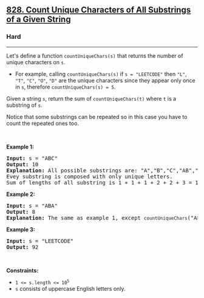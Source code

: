 <h2><a href="https://leetcode.com/problems/count-unique-characters-of-all-substrings-of-a-given-string/">828. Count Unique Characters of All Substrings of a Given String</a></h2><h3>Hard</h3><hr><div style="user-select: auto;"><p style="user-select: auto;">Let's define a function <code style="user-select: auto;">countUniqueChars(s)</code> that returns the number of unique characters on <code style="user-select: auto;">s</code>.</p>

<ul style="user-select: auto;">
	<li style="user-select: auto;">For example, calling <code style="user-select: auto;">countUniqueChars(s)</code> if <code style="user-select: auto;">s = "LEETCODE"</code> then <code style="user-select: auto;">"L"</code>, <code style="user-select: auto;">"T"</code>, <code style="user-select: auto;">"C"</code>, <code style="user-select: auto;">"O"</code>, <code style="user-select: auto;">"D"</code> are the unique characters since they appear only once in <code style="user-select: auto;">s</code>, therefore <code style="user-select: auto;">countUniqueChars(s) = 5</code>.</li>
</ul>

<p style="user-select: auto;">Given a string <code style="user-select: auto;">s</code>, return the sum of <code style="user-select: auto;">countUniqueChars(t)</code> where <code style="user-select: auto;">t</code> is a substring of <code style="user-select: auto;">s</code>.</p>

<p style="user-select: auto;">Notice that some substrings can be repeated so in this case you have to count the repeated ones too.</p>

<p style="user-select: auto;">&nbsp;</p>
<p style="user-select: auto;"><strong style="user-select: auto;">Example 1:</strong></p>

<pre style="user-select: auto;"><strong style="user-select: auto;">Input:</strong> s = "ABC"
<strong style="user-select: auto;">Output:</strong> 10
<strong style="user-select: auto;">Explanation: </strong>All possible substrings are: "A","B","C","AB","BC" and "ABC".
Evey substring is composed with only unique letters.
Sum of lengths of all substring is 1 + 1 + 1 + 2 + 2 + 3 = 10
</pre>

<p style="user-select: auto;"><strong style="user-select: auto;">Example 2:</strong></p>

<pre style="user-select: auto;"><strong style="user-select: auto;">Input:</strong> s = "ABA"
<strong style="user-select: auto;">Output:</strong> 8
<strong style="user-select: auto;">Explanation: </strong>The same as example 1, except <code style="user-select: auto;">countUniqueChars</code>("ABA") = 1.
</pre>

<p style="user-select: auto;"><strong style="user-select: auto;">Example 3:</strong></p>

<pre style="user-select: auto;"><strong style="user-select: auto;">Input:</strong> s = "LEETCODE"
<strong style="user-select: auto;">Output:</strong> 92
</pre>

<p style="user-select: auto;">&nbsp;</p>
<p style="user-select: auto;"><strong style="user-select: auto;">Constraints:</strong></p>

<ul style="user-select: auto;">
	<li style="user-select: auto;"><code style="user-select: auto;">1 &lt;= s.length &lt;= 10<sup style="user-select: auto;">5</sup></code></li>
	<li style="user-select: auto;"><code style="user-select: auto;">s</code> consists of uppercase English letters only.</li>
</ul>
</div>